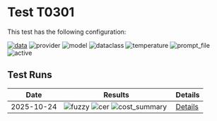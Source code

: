 # Test T0301

This test has the following configuration:

<a href="/humanities_data_benchmark/benchmarks/medieval_manuscripts"><img src="https://img.shields.io/badge/data-medieval_manuscripts-lightgrey" alt="data"></a>&nbsp;<img src="https://img.shields.io/badge/provider-openrouter-green" alt="provider">&nbsp;<img src="https://img.shields.io/badge/model-meta--llama/llama--4--maverick-blue" alt="model">&nbsp;<img src="https://img.shields.io/badge/dataclass-Document-purple" alt="dataclass">&nbsp;<img src="https://img.shields.io/badge/temperature-0.0-ffff00" alt="temperature">&nbsp;<img src="https://img.shields.io/badge/prompt_file-prompt.txt-lightgrey" alt="prompt_file">&nbsp;<img src="https://img.shields.io/badge/active-yes-brightgreen" alt="active">


## Test Runs

<script src="https://code.jquery.com/jquery-3.6.0.min.js"></script>
<link rel="stylesheet" href="https://cdn.datatables.net/1.13.6/css/jquery.dataTables.min.css">
<script src="https://cdn.datatables.net/1.13.6/js/jquery.dataTables.min.js"></script><style>
    /* Square styles */
    .test-rectangle {
        display: inline-flex;
        height: 20px;
        border-radius: 3px;
        text-align: center;
        align-items: center;
        justify-content: center;
        font-size: 12px;
        font-weight: regular;
        color: white;
        padding: 0 5px;
        white-space: nowrap;
        overflow: hidden;
        text-overflow: ellipsis;
    }
    .test-square {
        display: inline-flex;
        width: 45px;
        height: 20px;
        border-radius: 3px;
        text-align: center;
        align-items: center;
        justify-content: center;
        font-size: 11px;
        font-weight: bold;
        color: white;
    }
    /* Inner table styles */
    .inner-table {
        width: 100%;
        border-collapse: collapse;
        margin: 0;
        padding: 0;
    }
    .inner-table th, .inner-table td {
        padding: 4px;
        text-align: left;
        border-bottom: 1px solid #ddd;
    }
    .inner-table th {
        background-color: #f2f2f2;
        font-weight: bold;
    }
    
    /* Sortable table styles */
    .sortable-table th[onclick] {
        cursor: pointer;
        user-select: none;
        transition: background-color 0.2s;
    }
    .sortable-table th[onclick]:hover {
        background-color: #e8e8e8;
    }
    
    /* Rules column styles */
    .inner-table td:nth-child(6) {
        max-width: 200px;
        word-wrap: break-word;
        overflow-wrap: break-word;
    }
    
    /* Radar chart container styles */
    #performanceRadar {
        border: 1px solid #ddd;
        border-radius: 8px;
        background-color: #fafafa;
    }
</style>
<table id="data-table" class="display">
  <thead><tr>
    <th>Date</th>
    <th>Results</th>
    <th>Details</th>

  </tr></thead>
  <tbody>
<tr>
    <td>2025-10-24</td>
    <td><img src="https://img.shields.io/badge/fuzzy-0.543-brightgreen" alt="fuzzy">&nbsp;<img src="https://img.shields.io/badge/cer-0.503-brightgreen" alt="cer">&nbsp;<img src="https://img.shields.io/badge/cost_summary-{'total_input_tokens': 28929, 'total_output_tokens': 2839, 'total_tokens': 31768, 'input_cost_usd': 0.004339, 'output_cost_usd': 0.001703, 'total_cost_usd': 0.006043, 'pricing_date': '2025--10--24', 'input_price_per_million': 0.15, 'output_price_per_million': 0.6}-brightgreen" alt="cost_summary">&nbsp;</td>
    <td><a href='/humanities_data_benchmark/archive/2025-10-24/T0301'>Details</a></td>
</tr>

  </tbody>
</table>

<script>
  $(document).ready(function() {
    $('#data-table').DataTable({
      "paging": true,
      "searching": true,
      "ordering": true,
      "info": true,
      "lengthMenu": [[10, 20, -1], [10, 20, "All"]],
    });
  });
</script>
